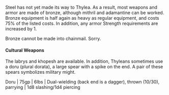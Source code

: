 Steel has not yet made its way to Thylea. As a result, most weapons and armor are made of bronze, although mithril and adamantine can be worked. Bronze equipment is half again as heavy as regular equipment, and costs 75% of the listed costs. In addition, any armor Strength requirements are increased by 1. 

Bronze cannot be made into chainmail. Sorry. 
#### Cultural Weapons
The labrys and khopesh are available. In addition, Thyleans sometimes use a doru (plural dorata), a large spear with a spike on the end. A pair of these spears symbolizes military might. 

Doru | 75gp | 6lbs | Dual-wielding (back end is a dagger), thrown (10/30), parrying | 1d8 slashing/1d4 piercing

